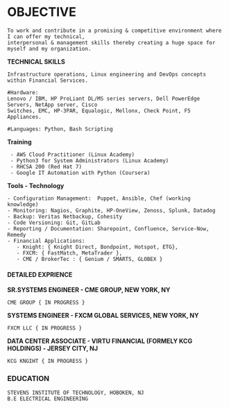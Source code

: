 # OBJECTIVE

``` 
To work and contribute in a promising & competitive environment where I can offer my technical, 
interpersonal & management skills thereby creating a huge space for myself and my organization.
```
**TECHNICAL SKILLS**
```
Infrastructure operations, Linux engineering and DevOps concepts within Financial Services. 

#Hardware:
Lenovo / IBM, HP ProLiant DL/MS series servers, Dell PowerEdge Servers, NetApp server, Cisco 
Switches, EMC, HP-3PAR, Equalogic, Mellonx, Check Point, F5 Appliances.

#Languages: Python, Bash Scripting 
```
**Training** 
```  
 - AWS Cloud Practitioner (Linux Academy)
 - Python3 for System Administrators (Linux Academy)
 - RHCSA 200 (Red Hat 7)
 - Google IT Automation with Python (Coursera)
```

**Tools - Technology**
```
- Configuration Management:  Puppet, Ansible, Chef (working knowledge) 
- Monitoring: Nagios, Graphite, HP-OneView, Zenoss, Splunk, Datadog
- Backup: Veritas Netbackup, Cohesity
- Code Versioning: Git, GitLab
- Reporting / Documentation: Sharepoint, Confluence, Service-Now, Remedy
- Financial Applications:
   - Knight: { Knight Direct, Bondpoint, Hotspot, ETG},                                                         
   - FXCM: { FastMatch, MetaTrader }, 
   - CME / BrokerTec : { Genium / SMARTS, GLOBEX }
```
#### DETAILED EXPRIENCE
**SR.SYSTEMS ENGINEER - CME GROUP, NEW YORK, NY**
```
CME GROUP { IN PROGRESS }
```
**SYSTEMS ENGINEER - FXCM GLOBAL SERVICES, NEW YORK, NY**
```
FXCM LLC { IN PROGRESS }
```
**DATA CENTER ASSOCIATE - VIRTU FINANCIAL (FORMELY KCG HOLDINGS) - JERSEY CITY, NJ**
```
KCG KNGIHT { IN PROGRESS }
```
### EDUCATION
```
STEVENS INSTITUTE OF TECHNOLOGY, HOBOKEN, NJ 
B.E ELECTRICAL ENGINEERING
```
